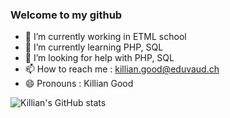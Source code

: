 ### Welcome to my github


- 🔭 I’m currently working in ETML school
- 🌱 I’m currently learning PHP, SQL
- 🤔 I’m looking for help with PHP, SQL
- 📫 How to reach me : killian.good@eduvaud.ch
- 😄 Pronouns : Killian Good


![Killian's GitHub stats](https://github-readme-stats.vercel.app/api?username=KillianGood&show_icons=true&theme=black)
